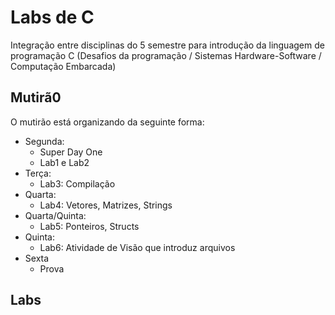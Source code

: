 # Labs de C

Integração entre disciplinas do 5 semestre para introdução da linguagem de programação C (Desafios da programação / Sistemas Hardware-Software / Computação Embarcada)

## Mutirã0

O mutirão está organizando da seguinte forma:

- Segunda:
    - Super Day One
    - Lab1 e Lab2
- Terça:
    - Lab3: Compilação
- Quarta:
    - Lab4: Vetores, Matrizes, Strings
- Quarta/Quinta:
    - Lab5: Ponteiros, Structs
- Quinta:
    - Lab6: Atividade de Visão que introduz arquivos
- Sexta
    - Prova

## Labs



